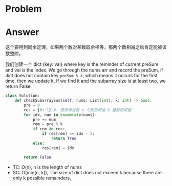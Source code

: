 # Problem
# Answer
这个要用到同余定理，如果两个数对某数取余相等，那两个数相减之后肯定能被该数整除。

我们创建一个 dict {key: val} where key is the reminder of current preSum and val is the index. We go through the nums arr and record the preSum, if dict does not contain key `preSum % k`, which means it occurs for the first time, then we update it. If we find it and the subarray size is at least two, we return False
```python
class Solution:
    def checkSubarraySum(self, nums: List[int], k: int) -> bool:
        pre = 0
        res = {0:-1} #. 表示存在前 n 个数恰好被 k 整除的可能        
        for idx, num in enumerate(nums):
            pre += num
            rem = pre % k
            if rem in res:
                if res[rem] <= idx - 2:
                    return True
            else:
                res[rem] = idx

        return False
```
- TC: O(n), n is the length of nums
- SC: O(min(n, k)), The size of dict does not exceed k because there are only k possible remainders,